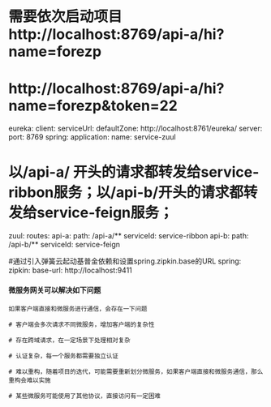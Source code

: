 #   需要依次启动项目  http://localhost:8769/api-a/hi?name=forezp
#   http://localhost:8769/api-a/hi?name=forezp&token=22
eureka:
  client:
    serviceUrl:
      defaultZone: http://localhost:8761/eureka/
server:
  port: 8769
spring:
  application:
    name: service-zuul
#  以/api-a/ 开头的请求都转发给service-ribbon服务；以/api-b/开头的请求都转发给service-feign服务；
zuul:
  routes:
    api-a:
      path: /api-a/**
      serviceId: service-ribbon
    api-b:
      path: /api-b/**
      serviceId: service-feign

#通过引入弹簧云起动基普金依赖和设置spring.zipkin.base的URL
spring:
  zipkin:
      base-url: http://localhost:9411
      
      
      
#### 微服务网关可以解决如下问题
````
如果客户端直接和微服务进行通信，会存在一下问题

# 客户端会多次请求不同微服务，增加客户端的复杂性

# 存在跨域请求，在一定场景下处理相对复杂

# 认证复杂，每一个服务都需要独立认证

# 难以重构，随着项目的迭代，可能需要重新划分微服务，如果客户端直接和微服务通信，那么重构会难以实施

# 某些微服务可能使用了其他协议，直接访问有一定困难

````